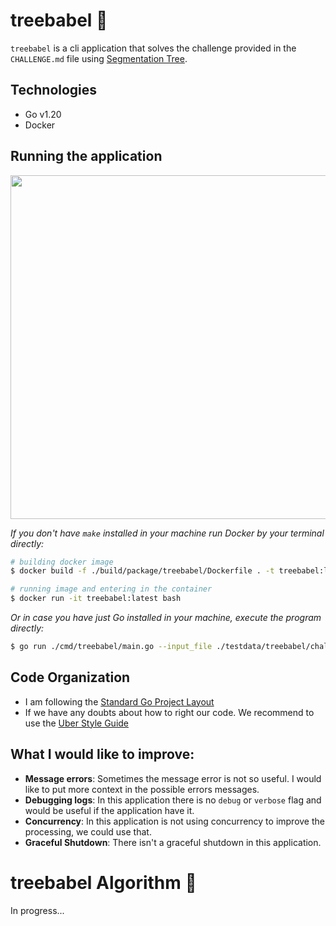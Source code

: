 # treebabel 🌲

`treebabel` is a cli application that solves the challenge provided in the `CHALLENGE.md` file using [Segmentation Tree](https://en.wikipedia.org/wiki/Segment_tree).

## Technologies

- Go v1.20
- Docker

## Running the application
<div align="center">
    <a href="https://asciinema.org/a/BWlIWQFHSTixRpYbCVOo2HER0" target="_blank"><img src="https://asciinema.org/a/BWlIWQFHSTixRpYbCVOo2HER0.svg" width="550" /></a>
</div>

*If you don't have `make` installed in your machine run Docker by your terminal directly:*

```bash
# building docker image
$ docker build -f ./build/package/treebabel/Dockerfile . -t treebabel:latest

# running image and entering in the container
$ docker run -it treebabel:latest bash
```

*Or in case you have just Go installed in your machine, execute the program directly:*

```bash
$ go run ./cmd/treebabel/main.go --input_file ./testdata/treebabel/challenge-input.json --window_size 10
```

## Code Organization
- I am following the [Standard Go Project Layout](https://github.com/golang-standards/project-layout)
- If we have any doubts about how to right our code. We recommend to use the [Uber Style Guide](https://github.com/uber-go/guide)

## What I would like to improve:
- **Message errors**: Sometimes the message error is not so useful. I would like to put more context in the possible errors messages.
- **Debugging logs**: In this application there is no `debug` or `verbose` flag and would be useful if the application have it.
- **Concurrency**: In this application is not using concurrency to improve the processing, we could use that.
- **Graceful Shutdown**: There isn't a graceful shutdown in this application.

# treebabel Algorithm 🌲

In progress...